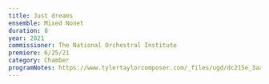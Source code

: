 ```yaml
---
title: Just dreams
ensemble: Mixed Nonet
duration: 8
year: 2021
commissioner: The National Orchestral Institute
premiere: 6/25/21
category: Chamber
programNotes: https://www.tylertaylorcomposer.com/_files/ugd/dc215e_3aa4c3ba706b44f9973c9ff40bf0fdf8.pdf
---
```

